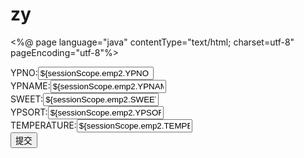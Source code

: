 # zy
<%@ page language="java" contentType="text/html; charset=utf-8"
    pageEncoding="utf-8"%>
<!DOCTYPE html>
<html>
<head>
<meta charset="utf-8">
<title>Insert title here</title>
</head>
<body>
<form action="doServlet?params=update" method="post">
YPNO:<input type="text" name="YPNO" value="${sessionScope.emp2.YPNO }"/><br/>
YPNAME:<input type="text" name="YPNAME" value="${sessionScope.emp2.YPNAME }"/><br/>
SWEET:<input type="text" name="SWEET" value="${sessionScope.emp2.SWEET }"/><br/>
YPSORT:<input type="text" name="YPSORT" value="${sessionScope.emp2.YPSORT }"/><br/>
TEMPERATURE:<input type="text" name="TEMPERATURE" value="${sessionScope.emp2.TEMPERATURE }"/><br/>
<input type="submit" value="提交"/>

</form>
</body>
</html>
